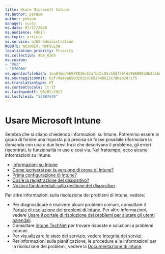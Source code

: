 ```yaml
---
title: Usare Microsoft Intune
ms.author: pebaum
author: pebaum
manager: scotv
ms.date: 07/17/2020
ms.audience: Admin
ms.topic: article
ms.service: o365-administration
ROBOTS: NOINDEX, NOFOLLOW
localization_priority: Priority
ms.collection: Adm_O365
ms.custom:
- "862"
- "670000"
ms.openlocfilehash: 1aa04add46978836c83afbd1c85c58df59fd2966806b0b2b1be5bd8cb5774d47
ms.sourcegitcommit: b5f7da89a650d2915dc652449623c78be6247175
ms.translationtype: HT
ms.contentlocale: it-IT
ms.lasthandoff: 08/05/2021
ms.locfileid: "53907670"
---
```

# <a name="working-with-microsoft-intune"></a>Usare Microsoft Intune

Sembra che si stiano chiedendo informazioni su Intune. Potremmo essere in grado di fornire una risposta più precisa se fosse possibile riformulare la domanda con una o due brevi frasi che descrivano il problema, gli errori riscontrati, le funzionalità in uso e così via. Nel frattempo, ecco alcune informazioni su Intune.

- [Informazioni su Intune](https://docs.microsoft.com/intune/what-is-intune)
- [Come iscriversi per la versione di prova di Intune?](https://docs.microsoft.com/intune/free-trial-sign-up)
- [Prima configurazione di Intune?](https://docs.microsoft.com/intune/setup-steps)
- [Cos'è la registrazione del dispositivo?](https://docs.microsoft.com/intune/device-enrollment)
- [Nozioni fondamentali sulla gestione del dispositivo](https://docs.microsoft.com/mem/intune/fundamentals/)

Per altre informazioni sulla risoluzione dei problemi di Intune, vedere:

- Per diagnosticare e risolvere alcuni problemi comuni, consultare il [Portale di risoluzione dei problemi di Intune](https://aka.ms/intunetroubleshooting). Per altre informazioni, vedere [Usare il portale di risoluzione dei problemi per aiutare gli utenti aziendali](https://docs.microsoft.com/intune/help-desk-operators).
- Consultare [Intune TechNet](https://aka.ms/intuneforums) per trovare risposte e soluzioni a problemi comuni.
- Per visualizzare lo stato del servizio, vedere [Integrità dei servizi](https://portal.office.com/AdminPortal/Home#/servicehealth).
- Per informazioni sulla pianificazione, le procedure e le informazioni per la risoluzione dei problemi, vedere la [Documentazione di Intune](https://docs.microsoft.com/intune/).